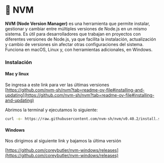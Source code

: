 # 🚊 NVM

**NVM (Node Version Manager)** es una herramienta que permite instalar, gestionar y cambiar entre múltiples versiones de Node.js en un mismo sistema. Es útil para desarrolladores que trabajan en proyectos con diferentes versiones de Node.js, ya que facilita la instalación, actualización y cambio de versiones sin afectar otras configuraciones del sistema. Funciona en macOS, Linux y, con herramientas adicionales, en Windows.

### Instalación

#### Mac y linux

Se ingresa a este link para ver las últimas versiones [https://github.com/nvm-sh/nvm?tab=readme-ov-file#installing-and-updating](https://github.com/nvm-sh/nvm?tab=readme-ov-file#installing-and-updating)

Abrimos la terminal y ejecutamos lo siguiente:

```bash
curl -o- https://raw.githubusercontent.com/nvm-sh/nvm/v0.40.2/install.sh | bash
```

#### Windows

Nos  dirigimos al siguiente link y bajamos la última versión

[https://github.com/coreybutler/nvm-windows/releases](https://github.com/coreybutler/nvm-windows/releases)
